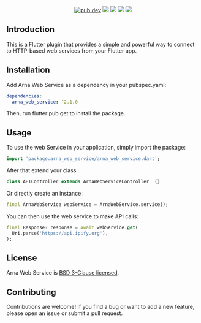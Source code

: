<p align="center">
  <a href="https://pub.dartlang.org/packages/arna_web_service"><img src="https://img.shields.io/pub/v/arna_web_service.svg" alt="pub.dev"></a>
  <a href="https://github.com/MahanRahmati/"><img src="https://img.shields.io/badge/Maintainer-MahanRahmati-informational"></a>
  <a href="https://github.com/MahanRahmati/arna_web_service/actions/workflows/pana_analysis.yml"><img src="https://github.com/MahanRahmati/arna_web_service/actions/workflows/pana_analysis.yml/badge.svg"></a>
  <a href="https://github.com/MahanRahmati/arna_web_service/actions/workflows/flutter_analysis.yml"><img src="https://github.com/MahanRahmati/arna_web_service/actions/workflows/flutter_analysis.yml/badge.svg"></a>
  <img src="https://img.shields.io/github/license/MahanRahmati/arna_web_service">
</p>

## Introduction

This is a Flutter plugin that provides a simple and powerful way to connect to HTTP-based web services from your Flutter app.

## Installation

Add Arna Web Service as a dependency in your pubspec.yaml:

```yaml
dependencies:
  arna_web_service: ^2.1.0
```

Then, run flutter pub get to install the package.

## Usage

To use the web Service in your application, simply import the package:

```dart
import 'package:arna_web_service/arna_web_service.dart';
```

After that extend your class:

```dart
class APIController extends ArnaWebServiceController  {}
```

Or directly create an instance:

```dart
final ArnaWebService webService = ArnaWebService.service();
```

You can then use the web service to make API calls:

```dart
final Response? response = await webService.get(
  Uri.parse('https://api.ipify.org'),
);

```

## License

Arna Web Service is [BSD 3-Clause licensed](./LICENSE).

## Contributing

Contributions are welcome! If you find a bug or want to add a new feature, please open an issue or submit a pull request.
